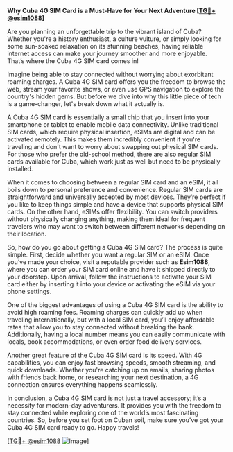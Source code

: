 **Why Cuba 4G SIM Card is a Must-Have for Your Next Adventure [[TG💪+ @esim1088](https://t.me/s/esim1088)]**

Are you planning an unforgettable trip to the vibrant island of Cuba? Whether you're a history enthusiast, a culture vulture, or simply looking for some sun-soaked relaxation on its stunning beaches, having reliable internet access can make your journey smoother and more enjoyable. That’s where the Cuba 4G SIM card comes in! 

Imagine being able to stay connected without worrying about exorbitant roaming charges. A Cuba 4G SIM card offers you the freedom to browse the web, stream your favorite shows, or even use GPS navigation to explore the country's hidden gems. But before we dive into why this little piece of tech is a game-changer, let's break down what it actually is.

A Cuba 4G SIM card is essentially a small chip that you insert into your smartphone or tablet to enable mobile data connectivity. Unlike traditional SIM cards, which require physical insertion, eSIMs are digital and can be activated remotely. This makes them incredibly convenient if you're traveling and don't want to worry about swapping out physical SIM cards. For those who prefer the old-school method, there are also regular SIM cards available for Cuba, which work just as well but need to be physically installed.

When it comes to choosing between a regular SIM card and an eSIM, it all boils down to personal preference and convenience. Regular SIM cards are straightforward and universally accepted by most devices. They’re perfect if you like to keep things simple and have a device that supports physical SIM cards. On the other hand, eSIMs offer flexibility. You can switch providers without physically changing anything, making them ideal for frequent travelers who may want to switch between different networks depending on their location.

So, how do you go about getting a Cuba 4G SIM card? The process is quite simple. First, decide whether you want a regular SIM or an eSIM. Once you’ve made your choice, visit a reputable provider such as **Esim1088**, where you can order your SIM card online and have it shipped directly to your doorstep. Upon arrival, follow the instructions to activate your SIM card either by inserting it into your device or activating the eSIM via your phone settings.

One of the biggest advantages of using a Cuba 4G SIM card is the ability to avoid high roaming fees. Roaming charges can quickly add up when traveling internationally, but with a local SIM card, you’ll enjoy affordable rates that allow you to stay connected without breaking the bank. Additionally, having a local number means you can easily communicate with locals, book accommodations, or even order food delivery services.

Another great feature of the Cuba 4G SIM card is its speed. With 4G capabilities, you can enjoy fast browsing speeds, smooth streaming, and quick downloads. Whether you're catching up on emails, sharing photos with friends back home, or researching your next destination, a 4G connection ensures everything happens seamlessly.

In conclusion, a Cuba 4G SIM card is not just a travel accessory; it’s a necessity for modern-day adventurers. It provides you with the freedom to stay connected while exploring one of the world’s most fascinating countries. So, before you set foot on Cuban soil, make sure you’ve got your Cuba 4G SIM card ready to go. Happy travels!

[[TG💪+ @esim1088](https://t.me/s/esim1088) ![Image](https://i.postimg.cc/Y0z9fWf4/image.png)]